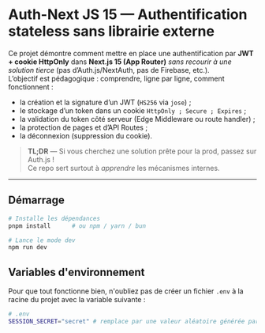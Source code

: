 # Auth-Next JS 15 — Authentification **stateless** sans librairie externe

Ce projet démontre comment mettre en place une authentification par **JWT + cookie HttpOnly** dans **Next.js 15 (App Router)** *sans recourir à une solution tierce* (pas d’Auth.js/NextAuth, pas de Firebase, etc.).  
L’objectif est pédagogique : comprendre, ligne par ligne, comment fonctionnent :

- la création et la signature d’un JWT (`HS256` via `jose`) ;
- le stockage d’un token dans un cookie `HttpOnly ; Secure ; Expires` ;
- la validation du token côté serveur (Edge Middleware ou route handler) ;
- la protection de pages et d’API Routes ;
- la déconnexion (suppression du cookie).

> **TL;DR** — Si vous cherchez une solution prête pour la prod, passez sur Auth.js !  
> Ce repo sert surtout à *apprendre* les mécanismes internes.

---

## Démarrage

```bash
# Installe les dépendances
pnpm install      # ou npm / yarn / bun

# Lance le mode dev
npm run dev
```

## Variables d'environnement

Pour que tout fonctionne bien, n'oubliez pas de créer un fichier `.env` à la racine du projet avec la variable suivante :
```bash
# .env
SESSION_SECRET="secret" # remplace par une valeur aléatoire générée par un générateur de clé base64
```
